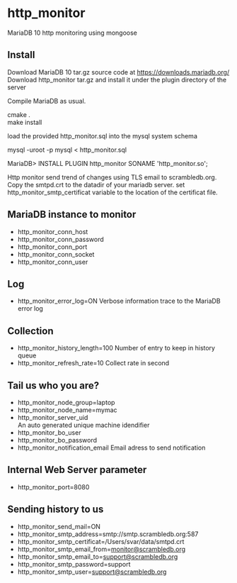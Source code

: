 http_monitor
============

MariaDB 10 http monitoring using mongoose

Install
------- 

Download MariaDB 10 tar.gz source code at https://downloads.mariadb.org/ 
Download http_monitor tar.gz and install it under the plugin directory of the server 
 
Compile MariaDB as usual. 

cmake .  
make install  
 
load the provided http_monitor.sql into the mysql system schema 

mysql -uroot -p mysql < http_monitor.sql 
 
MariaDB> INSTALL PLUGIN http_monitor SONAME 'http_monitor.so'; 
 
Http monitor send trend of changes using TLS email to scrambledb.org.  
Copy the smtpd.crt to the datadir of your mariadb server. 
set http_monitor_smtp_certificat variable to the location of the certificat file. 

MariaDB instance to monitor 
---------------------------
- http_monitor_conn_host 
- http_monitor_conn_password 
- http_monitor_conn_port 
- http_monitor_conn_socket 
- http_monitor_conn_user 

Log
---  
- http_monitor_error_log=ON 
    Verbose information trace to the MariaDB error log 

Collection 
----------
- http_monitor_history_length=100 
    Number of entry to keep in history queue 
- http_monitor_refresh_rate=10
    Collect rate in second

Tail us who you are? 
--------------------   
- http_monitor_node_group=laptop
- http_monitor_node_name=mymac
- http_monitor_server_uid  
    An auto generated unique machine idendifier
- http_monitor_bo_user
- http_monitor_bo_password
- http_monitor_notification_email 
    Email adress to send notification

Internal Web Server parameter 
-----------------------------
- http_monitor_port=8080

Sending history to us
---------------------
- http_monitor_send_mail=ON   
- http_monitor_smtp_address=smtp://smtp.scrambledb.org:587
- http_monitor_smtp_certificat=/Users/svar/data/smtpd.crt
- http_monitor_smtp_email_from=monitor@scrambledb.org
- http_monitor_smtp_email_to=support@scrambledb.org
- http_monitor_smtp_password=support
- http_monitor_smtp_user=support@scrambledb.org 
 
